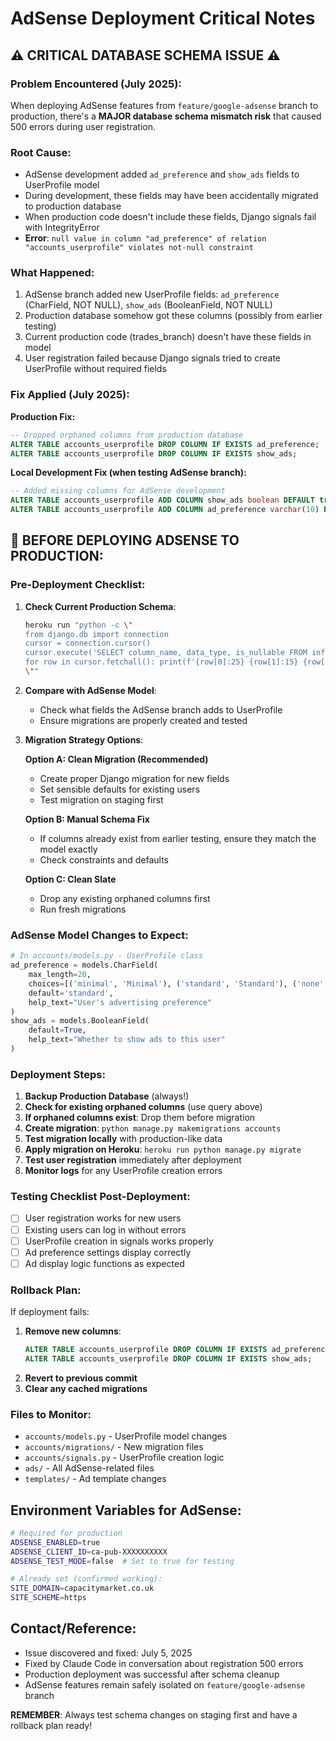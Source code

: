 # AdSense Deployment Critical Notes

## ⚠️ CRITICAL DATABASE SCHEMA ISSUE ⚠️

### Problem Encountered (July 2025):
When deploying AdSense features from `feature/google-adsense` branch to production, there's a **MAJOR database schema mismatch risk** that caused 500 errors during user registration.

### Root Cause:
- AdSense development added `ad_preference` and `show_ads` fields to UserProfile model
- During development, these fields may have been accidentally migrated to production database
- When production code doesn't include these fields, Django signals fail with IntegrityError
- **Error**: `null value in column "ad_preference" of relation "accounts_userprofile" violates not-null constraint`

### What Happened:
1. AdSense branch added new UserProfile fields: `ad_preference` (CharField, NOT NULL), `show_ads` (BooleanField, NOT NULL)
2. Production database somehow got these columns (possibly from earlier testing)
3. Current production code (trades_branch) doesn't have these fields in model
4. User registration failed because Django signals tried to create UserProfile without required fields

### Fix Applied (July 2025):
**Production Fix:**
```sql
-- Dropped orphaned columns from production database
ALTER TABLE accounts_userprofile DROP COLUMN IF EXISTS ad_preference;
ALTER TABLE accounts_userprofile DROP COLUMN IF EXISTS show_ads;
```

**Local Development Fix (when testing AdSense branch):**
```sql
-- Added missing columns for AdSense development
ALTER TABLE accounts_userprofile ADD COLUMN show_ads boolean DEFAULT true;
ALTER TABLE accounts_userprofile ADD COLUMN ad_preference varchar(10) DEFAULT 'default';
```

## 🚨 BEFORE DEPLOYING ADSENSE TO PRODUCTION:

### Pre-Deployment Checklist:
1. **Check Current Production Schema**:
   ```bash
   heroku run "python -c \"
   from django.db import connection
   cursor = connection.cursor()
   cursor.execute('SELECT column_name, data_type, is_nullable FROM information_schema.columns WHERE table_name=\'accounts_userprofile\' ORDER BY column_name;')
   for row in cursor.fetchall(): print(f'{row[0]:25} {row[1]:15} {row[2]}')
   \""
   ```

2. **Compare with AdSense Model**:
   - Check what fields the AdSense branch adds to UserProfile
   - Ensure migrations are properly created and tested

3. **Migration Strategy Options**:
   
   **Option A: Clean Migration (Recommended)**
   - Create proper Django migration for new fields
   - Set sensible defaults for existing users
   - Test migration on staging first
   
   **Option B: Manual Schema Fix**
   - If columns already exist from earlier testing, ensure they match the model exactly
   - Check constraints and defaults
   
   **Option C: Clean Slate**
   - Drop any existing orphaned columns first
   - Run fresh migrations

### AdSense Model Changes to Expect:
```python
# In accounts/models.py - UserProfile class
ad_preference = models.CharField(
    max_length=20, 
    choices=[('minimal', 'Minimal'), ('standard', 'Standard'), ('none', 'No Ads')],
    default='standard',
    help_text="User's advertising preference"
)
show_ads = models.BooleanField(
    default=True,
    help_text="Whether to show ads to this user"
)
```

### Deployment Steps:
1. **Backup Production Database** (always!)
2. **Check for existing orphaned columns** (use query above)
3. **If orphaned columns exist**: Drop them before migration
4. **Create migration**: `python manage.py makemigrations accounts`
5. **Test migration locally** with production-like data
6. **Apply migration on Heroku**: `heroku run python manage.py migrate`
7. **Test user registration** immediately after deployment
8. **Monitor logs** for any UserProfile creation errors

### Testing Checklist Post-Deployment:
- [ ] User registration works for new users
- [ ] Existing users can log in without errors  
- [ ] UserProfile creation in signals works properly
- [ ] Ad preference settings display correctly
- [ ] Ad display logic functions as expected

### Rollback Plan:
If deployment fails:
1. **Remove new columns**:
   ```sql
   ALTER TABLE accounts_userprofile DROP COLUMN IF EXISTS ad_preference;
   ALTER TABLE accounts_userprofile DROP COLUMN IF EXISTS show_ads;
   ```
2. **Revert to previous commit**
3. **Clear any cached migrations**

### Files to Monitor:
- `accounts/models.py` - UserProfile model changes
- `accounts/migrations/` - New migration files
- `accounts/signals.py` - UserProfile creation logic
- `ads/` - All AdSense-related files
- `templates/` - Ad template changes

## Environment Variables for AdSense:
```bash
# Required for production
ADSENSE_ENABLED=true
ADSENSE_CLIENT_ID=ca-pub-XXXXXXXXXX
ADSENSE_TEST_MODE=false  # Set to true for testing

# Already set (confirmed working):
SITE_DOMAIN=capacitymarket.co.uk
SITE_SCHEME=https
```

## Contact/Reference:
- Issue discovered and fixed: July 5, 2025
- Fixed by Claude Code in conversation about registration 500 errors
- Production deployment was successful after schema cleanup
- AdSense features remain safely isolated on `feature/google-adsense` branch

**REMEMBER**: Always test schema changes on staging first and have a rollback plan ready!